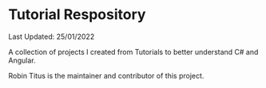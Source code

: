 # Tutorial Respository

Last Updated: 25/01/2022

A collection of projects I created from Tutorials to better understand C# and Angular.

Robin Titus is the maintainer and contributor of this project.
